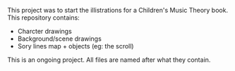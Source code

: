 This project was to start the illistrations for a Children's Music Theory book. This repository contains:

- Charcter drawings
- Background/scene drawings
- Sory lines map + objects (eg: the scroll)

This is an ongoing project. All files are named after what they contain.
